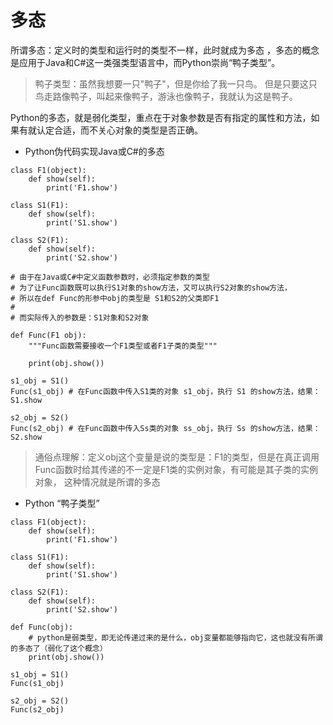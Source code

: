 # 多态

所谓多态：定义时的类型和运行时的类型不一样，此时就成为多态 ，多态的概念是应用于Java和C#这一类强类型语言中，而Python崇尚“鸭子类型”。

> 鸭子类型：虽然我想要一只"鸭子"，但是你给了我一只鸟。 但是只要这只鸟走路像鸭子，叫起来像鸭子，游泳也像鸭子，我就认为这是鸭子。

Python的多态，就是弱化类型，重点在于对象参数是否有指定的属性和方法，如果有就认定合适，而不关心对象的类型是否正确。

- Python伪代码实现Java或C#的多态

```
class F1(object):
    def show(self):
        print('F1.show')

class S1(F1):
    def show(self):
        print('S1.show')

class S2(F1):
    def show(self):
        print('S2.show')

# 由于在Java或C#中定义函数参数时，必须指定参数的类型
# 为了让Func函数既可以执行S1对象的show方法，又可以执行S2对象的show方法，
# 所以在def Func的形参中obj的类型是 S1和S2的父类即F1
# 
# 而实际传入的参数是：S1对象和S2对象

def Func(F1 obj): 
    """Func函数需要接收一个F1类型或者F1子类的类型"""

    print(obj.show())

s1_obj = S1()
Func(s1_obj) # 在Func函数中传入S1类的对象 s1_obj，执行 S1 的show方法，结果：S1.show

s2_obj = S2()
Func(s2_obj) # 在Func函数中传入Ss类的对象 ss_obj，执行 Ss 的show方法，结果：S2.show
```

> 通俗点理解：定义obj这个变量是说的类型是：F1的类型，但是在真正调用Func函数时给其传递的不一定是F1类的实例对象，有可能是其子类的实例对象， 这种情况就是所谓的多态

- Python “鸭子类型”

```
class F1(object):
    def show(self):
        print('F1.show')

class S1(F1):
    def show(self):
        print('S1.show')

class S2(F1):
    def show(self):
        print('S2.show')

def Func(obj):  
    # python是弱类型，即无论传递过来的是什么，obj变量都能够指向它，这也就没有所谓的多态了（弱化了这个概念）
    print(obj.show())

s1_obj = S1()
Func(s1_obj) 

s2_obj = S2()
Func(s2_obj)
```